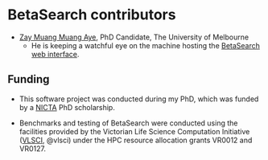 # BetaSearch contributors

- [Zay Muang Muang Aye](https://au.linkedin.com/in/zaythedatascientist), PhD Candidate, The University of Melbourne
  - He is keeping a watchful eye on the machine hosting the [BetaSearch web
    interface](http://betasearch.kianho.net).

## Funding


- This software project was conducted during my PhD, which was funded by a
  [NICTA](http://www.nicta.com.au) PhD scholarship.

- Benchmarks and testing of BetaSearch were conducted using the facilities
  provided by the Victorian Life Science Computation Initiative
  ([VLSCI](http://www.vlsci.org.au), @vlsci) under the HPC resource allocation
  grants VR0012 and VR0127.
